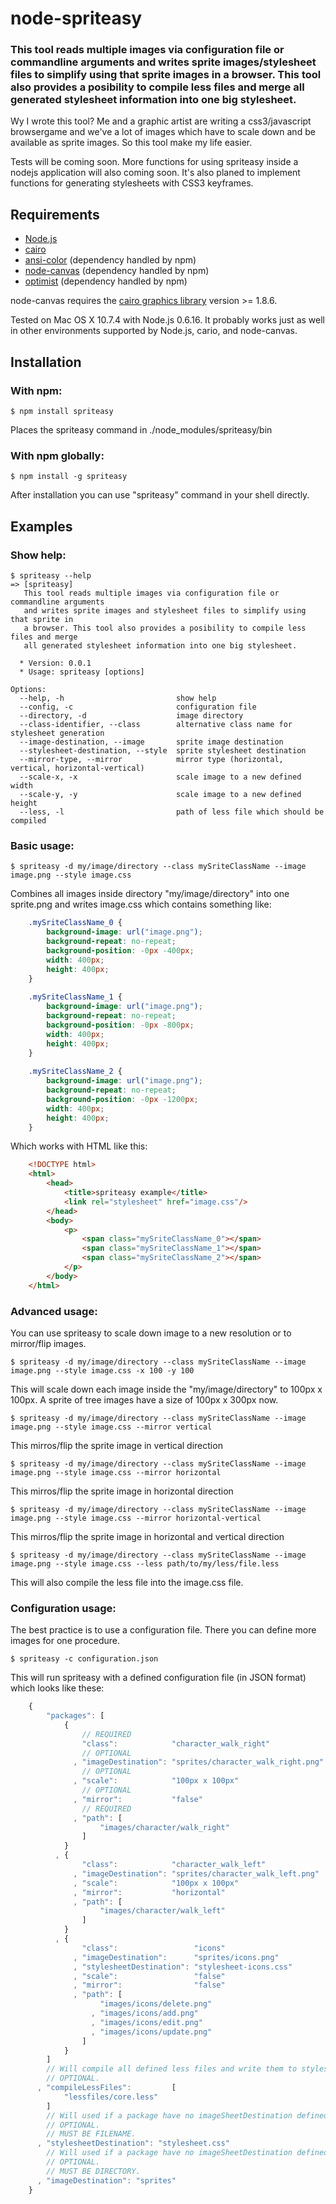 node-spriteasy
==============

### This tool reads multiple images via configuration file or commandline arguments and writes sprite images/stylesheet files to simplify using that sprite images in a browser. This tool also provides a posibility to compile less files and merge all generated stylesheet information into one big stylesheet.

Wy I wrote this tool? Me and a graphic artist are writing a css3/javascript browsergame and we've a lot of images which have to scale down and be available as sprite images. So this tool make my life easier.

Tests will be coming soon. More functions for using spriteasy inside a nodejs application will also coming soon. It's also planed to implement functions for generating stylesheets with CSS3 keyframes.

## Requirements

* [Node.js](http://nodejs.org/)
* [cairo](http://cairographics.org/)
* [ansi-color](https://github.com/loopj/commonjs-ansi-color) (dependency handled by npm)
* [node-canvas](http://github.com/LearnBoost/node-canvas) (dependency handled by npm)
* [optimist](http://github.com/substack/node-optimist) (dependency handled by npm)

node-canvas requires the [cairo graphics library](http://cairographics.org/download/) version >= 1.8.6.

Tested on Mac OS X 10.7.4 with Node.js 0.6.16.
It probably works just as well in other environments supported by Node.js, cario, and node-canvas.

## Installation

### With npm:

	$ npm install spriteasy

Places the spriteasy command in ./node_modules/spriteasy/bin

### With npm globally:

	$ npm install -g spriteasy

After installation you can use "spriteasy" command in your shell directly.

## Examples

### Show help:

	$ spriteasy --help
    => [spriteasy]
       This tool reads multiple images via configuration file or commandline arguments
       and writes sprite images and stylesheet files to simplify using that sprite in
       a browser. This tool also provides a posibility to compile less files and merge
       all generated stylesheet information into one big stylesheet.
    
      * Version: 0.0.1
      * Usage: spriteasy [options]
    
    Options:
      --help, -h                         show help                                              
      --config, -c                       configuration file                                     
      --directory, -d                    image directory                                        
      --class-identifier, --class        alternative class name for stylesheet generation       
      --image-destination, --image       sprite image destination                               
      --stylesheet-destination, --style  sprite stylesheet destination                          
      --mirror-type, --mirror            mirror type (horizontal, vertical, horizontal-vertical)
      --scale-x, -x                      scale image to a new defined width                     
      --scale-y, -y                      scale image to a new defined height
      --less, -l                         path of less file which should be compiled

### Basic usage:

	$ spriteasy -d my/image/directory --class mySriteClassName --image image.png --style image.css

Combines all images inside directory "my/image/directory" into one sprite.png and writes image.css which contains something like:

```css
    .mySriteClassName_0 {
    	background-image: url("image.png");
    	background-repeat: no-repeat;
    	background-position: -0px -400px;
    	width: 400px;
    	height: 400px;
    }
    
    .mySriteClassName_1 {
    	background-image: url("image.png");
    	background-repeat: no-repeat;
    	background-position: -0px -800px;
    	width: 400px;
    	height: 400px;
    }
    
    .mySriteClassName_2 {
    	background-image: url("image.png");
    	background-repeat: no-repeat;
    	background-position: -0px -1200px;
    	width: 400px;
    	height: 400px;
    }
```

Which works with HTML like this:

```html
	<!DOCTYPE html>
	<html>
		<head>
			<title>spriteasy example</title>
			<link rel="stylesheet" href="image.css"/>
		</head>
		<body>
			<p>
				<span class="mySriteClassName_0"></span>
				<span class="mySriteClassName_1"></span>
				<span class="mySriteClassName_2"></span>
			</p>
		</body>
	</html>
```

### Advanced usage:

You can use spriteasy to scale down image to a new resolution or to mirror/flip images.

    $ spriteasy -d my/image/directory --class mySriteClassName --image image.png --style image.css -x 100 -y 100

This will scale down each image inside the "my/image/directory" to 100px x 100px. A sprite of tree images have a size of 100px x 300px now.

    $ spriteasy -d my/image/directory --class mySriteClassName --image image.png --style image.css --mirror vertical
    
This mirros/flip the sprite image in vertical direction

    $ spriteasy -d my/image/directory --class mySriteClassName --image image.png --style image.css --mirror horizontal
    
This mirros/flip the sprite image in horizontal direction

    $ spriteasy -d my/image/directory --class mySriteClassName --image image.png --style image.css --mirror horizontal-vertical
    
This mirros/flip the sprite image in horizontal and vertical direction

    $ spriteasy -d my/image/directory --class mySriteClassName --image image.png --style image.css --less path/to/my/less/file.less
    
This will also compile the less file into the image.css file.

### Configuration usage:

The best practice is to use a configuration file. There you can define more images for one procedure.

    $ spriteasy -c configuration.json

This will run spriteasy with a defined configuration file (in JSON format) which looks like these:

```javascript
    {
        "packages": [
            {
                // REQUIRED
                "class":            "character_walk_right"
                // OPTIONAL
              , "imageDestination": "sprites/character_walk_right.png"
                // OPTIONAL
              , "scale":            "100px x 100px"
                // OPTIONAL
              , "mirror":           "false"
                // REQUIRED
              , "path": [
                    "images/character/walk_right"
                ]
            }
          , {
                "class":            "character_walk_left"
              , "imageDestination": "sprites/character_walk_left.png"
              , "scale":            "100px x 100px"
              , "mirror":           "horizontal"
              , "path": [
                    "images/character/walk_left"
                ]
            }
          , {
                "class":                 "icons"
              , "imageDestination":      "sprites/icons.png"
              , "stylesheetDestination": "stylesheet-icons.css"
              , "scale":                 "false"
              , "mirror":                "false"
              , "path": [
                    "images/icons/delete.png"
                  , "images/icons/add.png"
                  , "images/icons/edit.png"
                  , "images/icons/update.png"
                ]
            }
        ]
        // Will compile all defined less files and write them to stylesheetDestination.
        // OPTIONAL.
      , "compileLessFiles":         [
            "lessfiles/core.less"
        ]
        // Will used if a package have no imageSheetDestination defined.
        // OPTIONAL.
        // MUST BE FILENAME.
      , "stylesheetDestination": "stylesheet.css"
        // Will used if a package have no imageSheetDestination defined.
        // OPTIONAL.
        // MUST BE DIRECTORY.
      , "imageDestination": "sprites"
    }
```

    